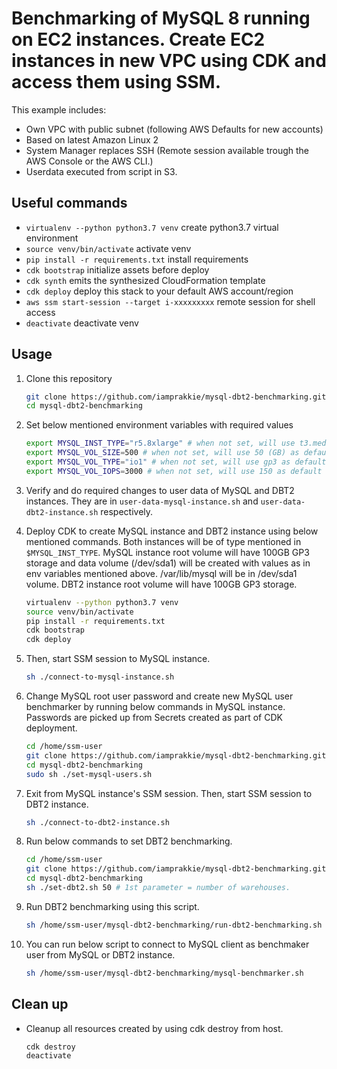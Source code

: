 
# Benchmarking of MySQL 8 running on EC2 instances. Create EC2 instances in new VPC using CDK and access them using SSM.

This example includes:

* Own VPC with public subnet (following AWS Defaults for new accounts)
* Based on latest Amazon Linux 2
* System Manager replaces SSH (Remote session available trough the AWS Console or the AWS CLI.)
* Userdata executed from script in S3.

## Useful commands

 * `virtualenv --python python3.7 venv` create python3.7 virtual environment
 * `source venv/bin/activate`   activate venv
 * `pip install -r requirements.txt`    install requirements
 * `cdk bootstrap`   initialize assets before deploy
 * `cdk synth`       emits the synthesized CloudFormation template
 * `cdk deploy`      deploy this stack to your default AWS account/region
 * `aws ssm start-session --target i-xxxxxxxxx` remote session for shell access
 * `deactivate` deactivate venv

## Usage

1. Clone this repository
    ```bash
    git clone https://github.com/iamprakkie/mysql-dbt2-benchmarking.git
    cd mysql-dbt2-benchmarking
    ```

1. Set below mentioned environment variables with required values
    ```bash
    export MYSQL_INST_TYPE="r5.8xlarge" # when not set, will use t3.medium as default value
    export MYSQL_VOL_SIZE=500 # when not set, will use 50 (GB) as default value
    export MYSQL_VOL_TYPE="io1" # when not set, will use gp3 as default value
    export MYSQL_VOL_IOPS=3000 # when not set, will use 150 as default value. This value will be used only for gp3, io1 and io2 volume types.
    ```
1. Verify and do required changes to user data of MySQL and DBT2 instances. They are in `user-data-mysql-instance.sh` and `user-data-dbt2-instance.sh` respectively.

1. Deploy CDK to create MySQL instance and DBT2 instance using below mentioned commands. Both instances will be of type mentioned in `$MYSQL_INST_TYPE`. MySQL instance root volume will have 100GB GP3 storage and data volume (/dev/sda1) will be created with values as in env variables mentioned above. /var/lib/mysql will be in /dev/sda1 volume. DBT2 instance root volume will have 100GB GP3 storage. 
    ```bash
    virtualenv --python python3.7 venv
    source venv/bin/activate
    pip install -r requirements.txt
    cdk bootstrap
    cdk deploy
    ```

1. Then, start SSM session to MySQL instance.
    ```bash
    sh ./connect-to-mysql-instance.sh
    ```

1. Change MySQL root user password and create new MySQL user benchmarker by running below commands in MySQL instance. Passwords are picked up from Secrets created as part of CDK deployment.
    ```bash
    cd /home/ssm-user
    git clone https://github.com/iamprakkie/mysql-dbt2-benchmarking.git
    cd mysql-dbt2-benchmarking
    sudo sh ./set-mysql-users.sh
    ```

1. Exit from MySQL instance's SSM session. Then, start SSM session to DBT2 instance.
    ```bash
    sh ./connect-to-dbt2-instance.sh
    ```

1. Run below commands to set DBT2 benchmarking.
    ```bash
    cd /home/ssm-user
    git clone https://github.com/iamprakkie/mysql-dbt2-benchmarking.git
    cd mysql-dbt2-benchmarking
    sh ./set-dbt2.sh 50 # 1st parameter = number of warehouses.
    ```

1. Run DBT2 benchmarking using this script.
    ```bash
    sh /home/ssm-user/mysql-dbt2-benchmarking/run-dbt2-benchmarking.sh 50 600 30 # 1st parameter = number of warehouses (default=20), 2nd parameter = test run duration (default=300s); 3rd parameter = number of connections (default=20).
    ```

1. You can run below script to connect to MySQL client as benchmaker user from MySQL or DBT2 instance.
    ```bash
    sh /home/ssm-user/mysql-dbt2-benchmarking/mysql-benchmarker.sh
    ```
## Clean up

* Cleanup all resources created by using cdk destroy from host.
    ```bash
    cdk destroy
    deactivate
    ```
